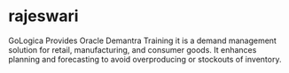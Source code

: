 # rajeswari
GoLogica Provides Oracle Demantra Training it is a demand management solution for retail, manufacturing, and consumer goods. It enhances planning and forecasting to avoid overproducing or stockouts of inventory. 
